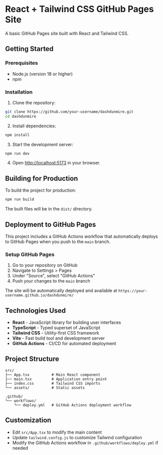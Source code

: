 # React + Tailwind CSS GitHub Pages Site

A basic GitHub Pages site built with React and Tailwind CSS.

## Getting Started

### Prerequisites
- Node.js (version 18 or higher)
- npm

### Installation

1. Clone the repository:
```bash
git clone https://github.com/your-username/dashdunmire.git
cd dashdunmire
```

2. Install dependencies:
```bash
npm install
```

3. Start the development server:
```bash
npm run dev
```

4. Open [http://localhost:5173](http://localhost:5173) in your browser.

## Building for Production

To build the project for production:

```bash
npm run build
```

The built files will be in the `dist/` directory.

## Deployment to GitHub Pages

This project includes a GitHub Actions workflow that automatically deploys to GitHub Pages when you push to the `main` branch.

### Setup GitHub Pages

1. Go to your repository on GitHub
2. Navigate to Settings > Pages
3. Under "Source", select "GitHub Actions"
4. Push your changes to the `main` branch

The site will be automatically deployed and available at `https://your-username.github.io/dashdunmire/`

## Technologies Used

- **React** - JavaScript library for building user interfaces
- **TypeScript** - Typed superset of JavaScript
- **Tailwind CSS** - Utility-first CSS framework
- **Vite** - Fast build tool and development server
- **GitHub Actions** - CI/CD for automated deployment

## Project Structure

```
src/
├── App.tsx          # Main React component
├── main.tsx         # Application entry point
├── index.css        # Tailwind CSS imports
└── assets/          # Static assets

.github/
└── workflows/
    └── deploy.yml   # GitHub Actions deployment workflow
```

## Customization

- Edit `src/App.tsx` to modify the main content
- Update `tailwind.config.js` to customize Tailwind configuration
- Modify the GitHub Actions workflow in `.github/workflows/deploy.yml` if needed